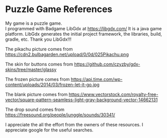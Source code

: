 # Puzzle Game References
My game is a puzzle game.  
I programmed with  Badgame LibGdx at https://libgdx.com/
It is a java game platform. LibGdx generates the initial project framework, the libraries, build, gradle, etc.
Thank you LibGdx!!!

The pikachu picture comes from https://cdn2.bulbagarden.net/upload/0/0d/025Pikachu.png

The skin for buttons comes from https://github.com/czyzby/gdx-skins/tree/master/glassy

The frozen picture comes from https://api.time.com/wp-content/uploads/2014/03/frozen-let-it-go.jpg

The blank picture comes from https://www.vectorstock.com/royalty-free-vector/square-pattern-seamless-light-gray-background-vector-14662131

The drop sound comes from https://freesound.org/people/junggle/sounds/30341/

I appreciate the all the effort from the owners of these resources.
I appreciate google for the useful searches.